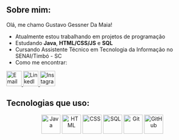 ## Sobre mim:

Olá, me chamo Gustavo Gessner Da Maia!

- Atualmente estou trabalhando em projetos de programação
- Estudando **Java**, **HTML/CSS/JS** e **SQL**
- Cursando Assistente Técnico em Tecnologia da Informação no SENAI/Timbó - SC
- Como me encontrar:

<p align="left">
  <a href="mailto:gustavo_g_da-maia@estudante.sesisenai.org.br">
    <img src="https://img.icons8.com/ios-glyphs/30/000000/email.png" alt="Email" width="40" height="40"/>
  </a>
  <a href="https://www.linkedin.com/in/gustavo-gessner-da-maia-989437314">
    <img src="https://img.icons8.com/ios-filled/30/000000/linkedin.png" alt="LinkedIn" width="40" height="40"/>
  </a>
  <a href="https://www.instagram.com/gustavo._gm/">
    <img src="https://img.icons8.com/ios-glyphs/30/000000/instagram-new.png" alt="Instagram" width="40" height="40"/>
  </a>
</p>

## Tecnologias que uso:

<p align="center">
  <img src="https://cdn.jsdelivr.net/gh/devicons/devicon/icons/java/java-original.svg" alt="Java" width="50" height="50"/>
  <img src="https://cdn.jsdelivr.net/gh/devicons/devicon/icons/html5/html5-original.svg" alt="HTML" width="50" height="50"/>
  <img src="https://cdn.jsdelivr.net/gh/devicons/devicon/icons/css3/css3-original.svg" alt="CSS" width="50" height="50"/>
  <img src="https://cdn.jsdelivr.net/gh/devicons/devicon/icons/mysql/mysql-original.svg" alt="SQL" width="50" height="50"/>
  <img src="https://cdn.jsdelivr.net/gh/devicons/devicon/icons/git/git-original.svg" alt="Git" width="50" height="50"/>
  <img src="https://cdn.jsdelivr.net/gh/devicons/devicon/icons/github/github-original.svg" alt="GitHub" width="50" height="50"/>
</p>
